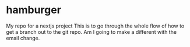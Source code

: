 # hamburger

My repo for a nextjs project
This is to go through the whole flow of how to get a branch out to the git repo.
Am I going to make a different with the email change.
